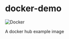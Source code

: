# docker-demo
![Docker](https://github.com/vinodsr/docker-demo/workflows/Docker/badge.svg?branch=master)

A docker hub example image
